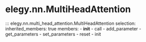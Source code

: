 
# elegy.nn.MultiHeadAttention

::: elegy.nn.multi_head_attention.MultiHeadAttention
    selection:
        inherited_members: true
        members:
            - __init__
            - call
            - add_parameter
            - get_parameters
            - set_parameters
            - reset
            - init
        